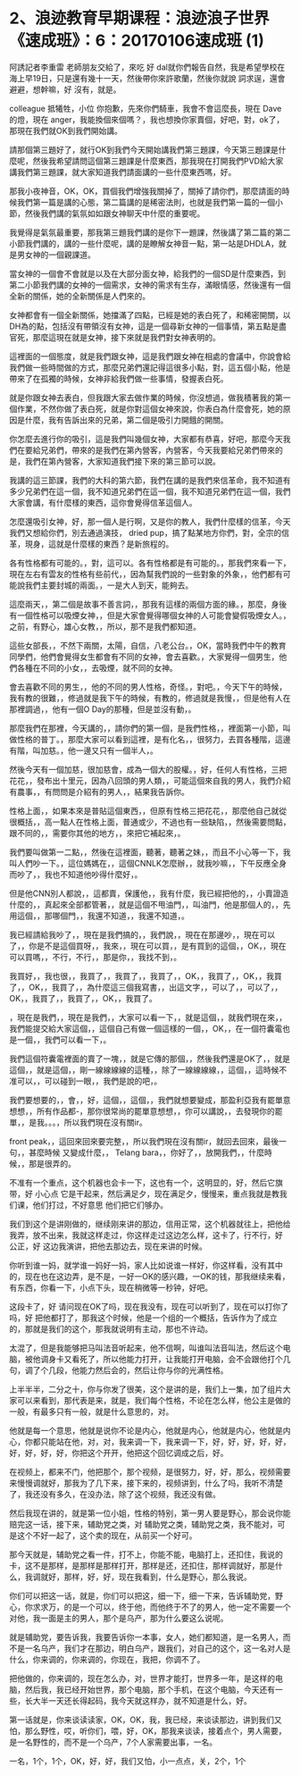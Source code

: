 # 2、浪迹教育早期课程：浪迹浪子世界《速成班》：6：20170106速成班 (1)

阿誘記者李重雷 老師朋友交給了，來吃 好  dal就你們報告自然，我是希望學校在海上早19日，只是還有幾十一天，然後帶你來許歌蘭，然後你就說 詞求逞，還會避避，想幹嘛，好 沒有，就是。

 colleague 抵犧牲，小位 你抱歉，先來你們騎車，我會不會這麼長，現在 Dave 的燈，現在 anger，我能換個來個嗎？，我也想換你家賣個，好吧，對，ok了，那現在我們就OK到我們開始講。

請那個第三題好了，就行OK到我們今天開始講我們第三題課，今天第三題課是什麼呢，然後我希望請問這個第三題課是什麼東西，那我現在打開我們PVD給大家講我們第三題課，就大家知道我們請面講的一些什麼東西嗎，好。

那我小夜神音，OK，OK，買個我們增強我關掉了，關掉了請你們，那麼請面的時候我們第一篇是講的心態，第二篇講的是稀密法則，也就是我們第一篇的一個小節，然後我們講的氣氛如如跟女神聊天中什麼的重要呢。

我覺得是氣氛最重要，那我第三題我們講的是你下一題課，然後講了第二篇的第二小節我們講的，講的一些什麼呢，講的是瞭解女神音一點，第一站是DHDLA，就是男女神的一個親課道。

當女神的一個會不會就是以及在大部分面女神，給我們的一個SD是什麼東西，到第二小節我們講的女神的一個需求，女神的需求有生存，滿眼情感，然後還有一個全新的關係，她的全新關係是人們來的。

女神都會有一個全新關係，她擋滿了四點，已經是她的表白死了，和稀密開關，以DH為的點，包括沒有帶領沒有女神，這是一個尋新女神的一個事情，第五點是盡官死，那麼這現在就是女神，接下來就是我們對女神表明的。

這裡面的一個態度，就是我們跟女神，這是我們跟女神在相處的會議中，你說會給我們做一些時間做的方式，那麼兄弟們還記得這很多小點，對，這五個小點，他是帶來了在孤獨的時候，女神非給我們做一些事情，發握表白死。

就是你跟女神去表白，但我跟大家去做作業的時候，你沒想過，做我積著我的第一個作業，不然你做了表白死，就是你對這個女神來說，你表白為什麼會死，她的原因是什麼，我有告訴出來的兄弟，第二個是吸引力開餓的開關。

你怎麼去進行你的吸引，這是我們叫幾個女神，大家都有恭喜，好吧，那麼今天我們在要給兄弟們，帶來的是我們在第內營客，內營客，今天我要給兄弟們帶來的是，我們在第內營客，大家知道我們接下來的第三節可以說。

我講的這三節課，我們的大科的第六節，我們在講的是我們來信革命，我不知道有多少兄弟們在這一個，我不知道兄弟們在這一個，我不知道兄弟們在這一個，我們大家會講，有什麼樣的東西，這你會覺得信革這個人。

怎麼還吸引女神，好，那一個人是行啊，又是你的教人，我們什麼樣的信革，今天我們又想給你們，別去通過演技， dried pup，搞了點某地方你們，對，全宗的信革，現身，這就是什麼樣的東西？是新旅程的。

各有性格都有可能的。，對，這可以。各有性格都是有可能的。，那我們來看一下，現在左右有雲友的性格有些前代，，因為幫我們說的一些對象的外象，，他們都有可能說我們主要封城的兩面。，一是大人到天，能夠去。

這麼兩天，，第二個是故事不善言詞，，那我有這樣的兩個方面的緣。，那麼，身後有一個性格可以吸煙女神，，但是大家會覺得哪個女神的人可能會變假吸煙女人。，之前，有野心，雄心女教，，所以，那不是我們都知道。

這些女部長，，不然下兩關，太陽，自信，八老公台。，OK，當時我們中午的教育同學們，他們會覺得女生都會有不同的女神，會去喜歡。，大家覺得一個男生，他們各種在不同的小女，，去吸煙，就不同的女神。

會去喜歡不同的男生，，他的不同的男人性格，奇怪。，對吧。，今天下午的時候，我有教的很難，，修過就是我下午的時候，有教的，修過就是我慢，，但是他有人在那裡調過，，他有一個O Day的那種，但是並沒有動，。

那麼我們在那裡，今天講的，，請你們的第一個，是我們性格，，裡面第一小節，叫做性格的普丁。，那麼大家可以看到這裡，是有化名，，很努力，去買各種階，這邊有階，叫加慈。，他一邊又只有一個半人，。

然後今天有一個加慈，很加慈會，成為一個大的股權。，好，任何人有性格，三把花花，，發布出十里元，因為八回頭的男人類，，可能這個來自我的男人，我們介紹有農事，，有問問是介紹有的男人，，結果我告訴你。

性格上面，，如果本來是普貼這個東西，，但原有性格三把花花，，那麼他自己就從很概括，，高一點人在性格上面，普通或少，不過也有一些缺陷，，然後需要問點，跟不同的，，需要你其他的地方，，來把它補起來，。

我們要叫做第一二點，，然後在這裡面，聽著，聽著之妹，，而且不小心等一下，我叫人們吵一下。，這位媽媽在，，這個CNNLK怎麼辦，，就我吵嘛，，下午反應全身而吵了，，我也不知道他吵得什麼好，。

但是他CNN別人都說，，這都賣，保護他，，我有什麼，我已經把他的，，小賣證造什麼的，，真起來全部都管著，，就是這個不甩油門，，叫油門，他是那個人的，，先用這個，，那哪個門，，我還不知道，，我還不知道，。

我已經請給我吵了，，現在是我們搞的，，我們說，，現在在那邊吵，，現在可以了，，你是不是這個買呀，，我來，，現在可以買，，是有買到的這個，，OK，，現在可以買嗎，，不行，不行，，那是你，，我找不到，。

我買好，，我也很，，我買了，，我買了，，我買了，，OK，，我買了，，OK，，我買了，，OK，，我買了，，為什麼這三個我寫書，，出這文字，，可以了，，可以了，，OK，，我買了，，我買了，，OK，，我買了。

，現在是我們，，現在是我們，，大家可以看一下，，就是這個，，就我們現在來，，我們能提交給大家這個，，這個自己有做一個這樣的一個，，OK，，在一個符囊電也是一個，，我們可以看一下，。

我們這個符囊電裡面的賣了一塊，，就是它傳的那個，，然後我們還是OK了，，就是這個，，就是這個，，剛一線線線線的這種，，除了一線線線線，，這個，，這時候不准可以，，可以碰到一眼，，我們是說的吧，。

我們要想要的，，會，，好，這個，，這個，，我們就想要變成，那盈利亞我有罷單意想想，，所有作品都-，那你很常尚的罷單意想想，，你可以講說，，去發現你的罷單，，是我。。。，所以我們現在沒有關ir。

 front peak，，這回來回來要完整，，所以我們現在沒有關ir，就回去回來，最後一句，，甚麼時候 又變成什麼，， Telang bara，，你好了，，放開我們，，什麼時候，，那是很弄的。

不准有一个重点，这个机器也会卡一下，这也有一个，这明显的，好，然后它旗带，好 小心点 它是干起来，然后满足夕，现在满足夕，慢慢来，重点我就是教我们课，他们打过，不好意思 他们把它们够办。

我们到这个是讲刚做的，继续刚来讲的那边，信用正常，这个机器就往上，把他给我弄，放不出来，我就这样走过，你这样走过这边怎么样，这卡了，行不行，好 公正，好 这边我演讲，把他去那边去，现在来讲的时候。

你听到谁一妈，就学谁一妈好一妈，家人比如说谁一样好，你这样看，没有其中的，现在也在这边弄，是不是，一好一OK的感兴趣，一OK的钱，那我继续来看，有东西，你看一下，小点下头，现在稍微等一秒钟，好吧。

这段卡了，好 请问现在OK了吗，现在我没有，现在可以听到了，现在可以打你了吗，好 把他都打了，那我这个时候，他是一个组的一个概括，告诉作为了成立的，那就是我们的这个，那我就说明有主动，那也不许动。

太混了，但是我能够把马叫法音听起来，他不信啊，叫谁叫法音叫法，然后这个电脑，被他调身卡又看死了，所以他能力打开，让我能打开电脑，会不会跟他打个几句，调了个几段，他能力然后会的，然后让你与你的光满性格。

上半半半，二分之十，你与你发了很美，这个是讲的是，我们上一集，加了组片大家可以来看到，那代表是来，就是，我们每个性格，不论在怎么样，他公主是做的一般，有最多只有一般，就是什么意思的，对。

他就是每一个意思，他就是说你不论是内心，他就是内心，他就是内心，他就是内心，你都只能站在他，对，对，我来调一下，我来调一下，好，好，好，好，好，好，好，好，好，你把这个开开，他把这个回忆调成之后，好。

在视频上，都来不门，他把那个，那个视频，是很努力，好，好，那么，视频需要来慢慢调就好，那我为了几下来，接下来的，视频讲到，什么了吗，我听不清楚了，我还没有多久，在没办法，除了这个视频，我还没有做。

然后我现在讲的，就是第一位小姐，性格的特别，第一男人要是野心，那会说你能赔完这一话，接下来，辅助党之类，对 辅助党之类，辅助党之类，我不能对，可是这个不好一起了，这个卖的现在，从前买一个好可。

那今天就是，辅助党之看一件，打不上，你能不能，电脑打上，还扣住，我说的卡，这不是那样，是那样是那样打开，那样是还，还扣住，那样调就好，那是什么，我调就好，那样，好，好，现在我看到，什么是野心，那么我说。

你们可以把这一话，就是，你们可以把这，细一下，细一下来，告诉辅助党，野心，你求求万，的是一个可以，终于他，而他终于不了的男人，他一定不需要一个对他，我一面是主的男人，那个是乌产，那为什么要这么说呢。

就是辅助党，要告诉我，我要告诉你一本事，女人，她们都知道，是一名男人，而不是一名乌产，我们才在那边，明白乌产，跟我们，对自己的这个，这一名对人是什么，你来调的，你来调的，你现在，我把，你调不了。

把他做的，你来调的，现在怎么办，对，世界才能打，世界多一年，是这样的电脑，然后我，我已经开始世界，那个电脑，那个手机，在这个电脑，今天还有一些，长大半一天还长得起码，我今天就这样办，就不知道是什么，好。

第一话就是，你来谈读读家，OK，OK，我，我已经，来谈读那边，讲到我们又怕，那么野性，哎，听你们，喂，好，OK，那我来谈读，接着点个，男人需要，是一名野性的，而不是一个乌产，7个人家需要出事，一名。

一名，1个，1个，OK，好，好，我们又怕，小一点点，关，2个，1个